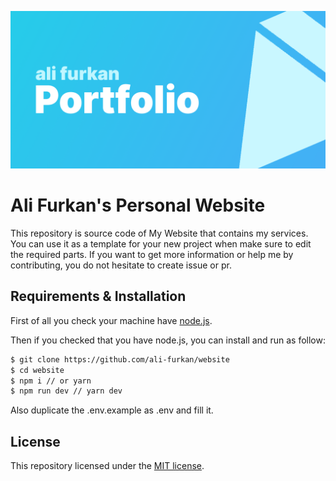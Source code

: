 ![repo-banner](/public/assets/banner.png)

# Ali Furkan's Personal Website

This repository is source code of My Website that contains my services. You can use it as a template for your new project when make sure to edit the required parts. If you want to get more information or help me by contributing, you do not hesitate to create issue or pr.

## Requirements & Installation
First of all you check your machine have [node.js](https://nodejs.org).

Then if you checked that you have node.js, you can install and run as follow:
```bash
$ git clone https://github.com/ali-furkan/website
$ cd website
$ npm i // or yarn
$ npm run dev // yarn dev
```

Also duplicate the .env.example as .env and fill it.

## License

This repository licensed under the [MIT license](LICENSE).

